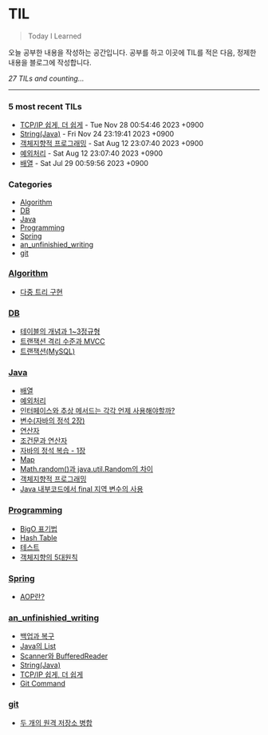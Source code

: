 # TIL
> Today I Learned

오늘 공부한 내용을 작성하는 공간입니다. 공부를 하고 이곳에 TIL를 적은 다음, 정제한 내용을 블로그에 작성합니다.


_27 TILs and counting..._

---

### 5 most recent TILs

- [TCP/IP 쉽게, 더 쉽게](an_unfinishied_writing/TCP_IP_easy_more_easy.md) - Tue Nov 28 00:54:46 2023 +0900
- [String(Java)](an_unfinishied_writing/String.md) - Fri Nov 24 23:19:41 2023 +0900
- [객체지향적 프로그래밍](Java/OOP2_Java_jungsuk.md) - Sat Aug 12 23:07:40 2023 +0900
- [예외처리](Java/ExceptionHandling.md) - Sat Aug 12 23:07:40 2023 +0900
- [배열](Java/Array.md) - Sat Jul 29 00:59:56 2023 +0900

### Categories

- [Algorithm](#Algorithm)
- [DB](#DB)
- [Java](#Java)
- [Programming](#Programming)
- [Spring](#Spring)
- [an_unfinishied_writing](#an_unfinishied_writing)
- [git](#git)

### [Algorithm](#Algorithm)
- [다중 트리 구현](Algorithm/N-ary_tree.md)

### [DB](#DB)
- [테이블의 개념과 1~3정규형](DB/Concepts_and_Normalization_of_Table.md)
- [트랜잭션 격리 수준과 MVCC](DB/Transaction_Isolation_Level.md)
- [트랜잭션(MySQL)](DB/Transaction_and_Concurrency_Control.md)

### [Java](#Java)
- [배열](Java/Array.md)
- [예외처리](Java/ExceptionHandling.md)
- [인터페이스와 추상 메서드는 각각 언제 사용해야할까?](Java/Interface_Abstract_class.md)
- [변수(자바의 정석 2장)](Java/Java_Jungsuk_chapter2.md)
- [연산자](Java/Java_Jungsuk_chapter3.md)
- [조건문과 연산자](Java/Java_Jungsuk_chapter4.md)
- [자바의 정석 복습 - 1장](Java/Java_jungsuk_chapter1.md)
- [Map](Java/Map.md)
- [Math.random()과 java.util.Random의 차이](Java/Math_random()_VS_Random.md)
- [객체지향적 프로그래밍](Java/OOP2_Java_jungsuk.md)
- [Java 내부코드에서 final 지역 변수의 사용](Java/final_local_variable.md)

### [Programming](#Programming)
- [BigO 표기법](Programming/BigO.md)
- [Hash Table](Programming/Hash_Table.md)
- [테스트](Programming/Software_test.md)
- [객체지향의 5대원칙](Programming/oop_SOLID.md)

### [Spring](#Spring)
- [AOP란?](Spring/AOP.md)

### [an_unfinishied_writing](#an_unfinishied_writing)
- [백업과 복구](an_unfinishied_writing/Back_up_and_Restoration.md)
- [Java의 List](an_unfinishied_writing/List.md)
- [Scanner와 BufferedReader](an_unfinishied_writing/Scanner_And_BufferedReader.md)
- [String(Java)](an_unfinishied_writing/String.md)
- [TCP/IP 쉽게, 더 쉽게](an_unfinishied_writing/TCP_IP_easy_more_easy.md)
- [Git Command](an_unfinishied_writing/git_command.md)

### [git](#git)
- [두 개의 원격 저장소 병합](git/merge_remote_to_remote.md)

[1]: https://simonwillison.net/2020/Apr/20/self-rewriting-readme/
[2]: https://github.com/jbranchaud/til

